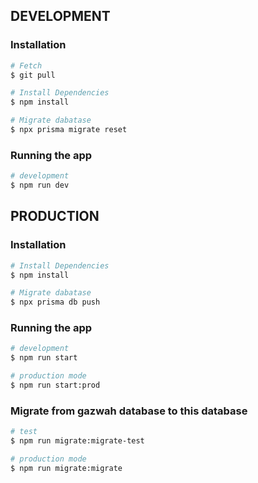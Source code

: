 ## DEVELOPMENT

### Installation

```bash
# Fetch
$ git pull

# Install Dependencies
$ npm install

# Migrate dabatase
$ npx prisma migrate reset
```

### Running the app

```bash
# development
$ npm run dev
```

## PRODUCTION

### Installation

```bash
# Install Dependencies
$ npm install

# Migrate dabatase
$ npx prisma db push
```

### Running the app

```bash
# development
$ npm run start

# production mode
$ npm run start:prod
```

### Migrate from gazwah database to this database

```bash
# test
$ npm run migrate:migrate-test

# production mode
$ npm run migrate:migrate
```
